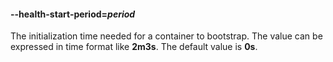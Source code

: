 #### **--health-start-period**=*period*

The initialization time needed for a container to bootstrap. The value can be expressed in time format like
**2m3s**. The default value is **0s**.
